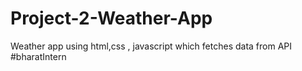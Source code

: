 # Project-2-Weather-App
Weather app using html,css , javascript which fetches data from API #bharatIntern

